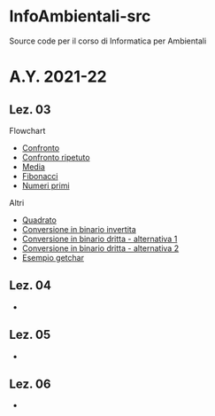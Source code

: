 # InfoAmbientali-src
Source code per il corso di Informatica per Ambientali

# A.Y. 2021-22
## Lez. 03
Flowchart
* [Confronto](src/confronto.c)
* [Confronto ripetuto](src/confronto_ripetuto.c)
* [Media](src/media.c)
* [Fibonacci](src/fibonacci.c)
* [Numeri primi](src/primi.c)

Altri
* [Quadrato](src/quadrato.c)
* [Conversione in binario invertita](src/binario_inverso.c)
* [Conversione in binario dritta - alternativa 1](src/binario_dritto.c)
* [Conversione in binario dritta - alternativa 2](src/)
* [Esempio getchar](src/getchar_ex.c)

## Lez. 04
* 

## Lez. 05
* 

## Lez. 06
* 
